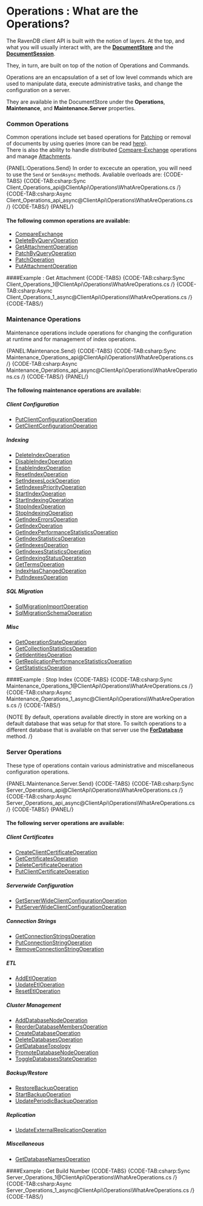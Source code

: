 # Operations : What are the Operations?

The RavenDB client API is built with the notion of layers. At the top, and what you will usually interact with, are the **[DocumentStore](../../client-api/what-is-a-document-store)** and the **[DocumentSession](../../client-api/session/what-is-a-session-and-how-does-it-work)**.

They, in turn, are built on top of the notion of Operations and Commands.

Operations are an encapsulation of a set of low level commands which are used to manipulate data, execute administrative tasks, and change the configuration on a server.  

They are available in the DocumentStore under the **Operations**, **Maintenance**, and **Maintenance.Server** properties.

### Common Operations
Common operations include set based operations for [Patching](../../client-api/operations/patch/set-based-patch-operation) or removal of documents by using queries (more can be read [here](../../client-api/operations/delete-by-query-operation)).  
There is also the ability to handle distributed [Compare-Exchange](../../client-api/operations/compare-exchange) operations and manage [Attachments](../../client-api/operations/get-attachment-operation).

{PANEL:Operations.Send}
In order to excecute an operation, you will need to use the `Send` or `SendAsync` methods. Avaliable overloads are:
{CODE-TABS}
{CODE-TAB:csharp:Sync Client_Operations_api@ClientApi\Operations\WhatAreOperations.cs /}
{CODE-TAB:csharp:Async Client_Operations_api_async@ClientApi\Operations\WhatAreOperations.cs /}
{CODE-TABS/}
{PANEL/}

#### The following common operations are available:
* [CompareExchange](../../client-api/operations/compare-exchange)   
* [DeleteByQueryOperation](../../client-api/operations/delete-by-query-operation)   
* [GetAttachmentOperation](../../client-api/operations/get-attachment-operation)   
* [PatchByQueryOperation](../../client-api/operations/patch/patch-by-query-operation)   
* [PatchOperation](../../client-api/operations/patch/patch-operation.markdown)   
* [PutAttachmentOperation](../../client-api/operations/put-attachment-operation)


####Example : Get Attachment
{CODE-TABS}
{CODE-TAB:csharp:Sync Client_Operations_1@ClientApi\Operations\WhatAreOperations.cs /}
{CODE-TAB:csharp:Async Client_Operations_1_async@ClientApi\Operations\WhatAreOperations.cs /}
{CODE-TABS/}

### Maintenance Operations
Maintenance operations include operations for changing the configuration at runtime and for management of index operations.

{PANEL:Maintenance.Send}
{CODE-TABS}
{CODE-TAB:csharp:Sync Maintenance_Operations_api@ClientApi\Operations\WhatAreOperations.cs /}
{CODE-TAB:csharp:Async Maintenance_Operations_api_async@ClientApi\Operations\WhatAreOperations.cs /}
{CODE-TABS/}
{PANEL/}

#### The following maintenance operations are available:

##### Client Configuration
* [PutClientConfigurationOperation](../../client-api/operations/maintenance/put-client-configuration-operation)   
* [GetClientConfigurationOperation](../../client-api/operations/maintenance/get-client-configuration-operation)   

##### Indexing
* [DeleteIndexOperation](../../client-api/operations/maintenance/delete-index-operation)   
* [DisableIndexOperation](../../client-api/operations/maintenance/disable-index-operation)   
* [EnableIndexOperation](../../client-api/operations/maintenance/enable-index-operation)   
* [ResetIndexOperation](../../client-api/operations/maintenance/reset-index-operation)   
* [SetIndexesLockOperation](../../client-api/operations/maintenance/set-indexes-lock-operation)   
* [SetIndexesPriorityOperation](../../client-api/operations/maintenance/set-indexes-priority-operation)   
* [StartIndexOperation](../../client-api/operations/maintenance/start-index-operation)   
* [StartIndexingOperation](../../client-api/operations/maintenance/start-indexing-operation)   
* [StopIndexOperation](../../client-api/operations/maintenance/stop-index-operation)   
* [StopIndexingOperation](../../client-api/operations/maintenance/stop-indexing-operation)   
* [GetIndexErrorsOperation](../../client-api/operations/maintenance/get-index-errors-operation)   
* [GetIndexOperation](../../client-api/operations/maintenance/get-index-operation)   
* [GetIndexPerformanceStatisticsOperation](../../client-api/operations/maintenance/get-index-performance-statistics-operation)   
* [GetIndexStatisticsOperation](../../client-api/operations/maintenance/get-index-statistics-operation)   
* [GetIndexesOperation](../../client-api/operations/maintenance/get-indexes-operation)   
* [GetIndexesStatisticsOperation](../../client-api/operations/maintenance/get-indexes-statistics-operation)   
* [GetIndexingStatusOperation](../../client-api/operations/maintenance/get-indexing-status-operation)   
* [GetTermsOperation](../../client-api/operations/maintenance/get-terms-operation)   
* [IndexHasChangedOperation](../../client-api/operations/maintenance/index-has-changed-operation)   
* [PutIndexesOperation](../../client-api/operations/maintenance/put-indexes-operation)   

##### SQL Migration
* [SqlMigrationImportOperation](../../client-api/operations/maintenance/sql-migration-import-operation)   
* [SqlMigrationSchemaOperation](../../client-api/operations/maintenance/sql-migration-schema-operation)   

##### Misc
* [GetOperationStateOperation](../../client-api/operations/maintenance/get-operation-state-operation)   
* [GetCollectionStatisticsOperation](../../client-api/operations/maintenance/get-collection-statistics-operation)   
* [GetIdentitiesOperation](../../client-api/operations/maintenance/get-identities-operation)   
* [GetReplicationPerformanceStatisticsOperation](../../client-api/operations/maintenance/get-replication-performance-statistics-operation)   
* [GetStatisticsOperation](../../client-api/operations/maintenance/get-statistics-operation)      


####Example : Stop Index
{CODE-TABS}
{CODE-TAB:csharp:Sync Maintenance_Operations_1@ClientApi\Operations\WhatAreOperations.cs /}
{CODE-TAB:csharp:Async Maintenance_Operations_1_async@ClientApi\Operations\WhatAreOperations.cs /}
{CODE-TABS/}

{NOTE By default, operations available directly in store are working on a default database that was setup for that store. To switch operations to a different database that is available on that server use the **[ForDatabase](../../client-api/operations/how-to/switch-operations-to-a-different-database)** method. /}

### Server Operations
These type of operations contain various administrative and miscellaneous configuration operations.

{PANEL:Maintenance.Server.Send}
{CODE-TABS}
{CODE-TAB:csharp:Sync Server_Operations_api@ClientApi\Operations\WhatAreOperations.cs /}
{CODE-TAB:csharp:Async Server_Operations_api_async@ClientApi\Operations\WhatAreOperations.cs /}
{CODE-TABS/}
{PANEL/}

#### The following server operations are available:

##### Client Certificates
* [CreateClientCertificateOperation](../../client-api/operations/server/create-client-certificate-operation)   
* [GetCertificatesOperation](../../client-api/operations/server/get-certificates-operation)   
* [DeleteCertificateOperation](../../client-api/operations/server/delete-certificate-operation)   
* [PutClientCertificateOperation](../../client-api/operations/server/put-client-certificate-operation)   

##### Serverwide Configuration
* [GetServerWideClientConfigurationOperation](../../client-api/operations/server/get-serverwide-client-configuration-operation)   
* [PutServerWideClientConfigurationOperation](../../client-api/operations/server/put-serverwide-client-configuration-operation)   

##### Connection Strings
* [GetConnectionStringsOperation](../../client-api/operations/server/get-connection-strings-operation)   
* [PutConnectionStringOperation](../../client-api/operations/server/put-connection-strings-operation)   
* [RemoveConnectionStringOperation](../../client-api/operations/server/remove-connection-strings-operation)   

##### ETL
* [AddEtlOperation](../../client-api/operations/server/add-etl-operation)   
* [UpdateEtlOperation](../../client-api/operations/server/update-etl-operation)   
* [ResetEtlOperation](../../client-api/operations/server/reset-etl-operation)   

##### Cluster Management
* [AddDatabaseNodeOperation](../../client-api/operations/server/add-database-node-operation)   
* [ReorderDatabaseMembersOperation](../../client-api/operations/server/reorder-database-members-operation)   
* [CreateDatabaseOperation](../../client-api/operations/server/create-database-operation)   
* [DeleteDatabasesOperation](../../client-api/operations/server/delete-database-operation)   
* [GetDatabaseTopology](../../client-api/operations/server/get-database-topology-operation)   
* [PromoteDatabaseNodeOperation](../../client-api/operations/server/promote-database-node-operation)   
* [ToggleDatabasesStateOperation](../../client-api/operations/server/toggle-databases-state-operation)   

##### Backup/Restore
* [RestoreBackupOperation](../../client-api/operations/server/restore-backup-operation)   
* [StartBackupOperation](../../client-api/operations/server/start-backup-operation)   
* [UpdatePeriodicBackupOperation](../../client-api/operations/server/update-periodic-backup-operation)   

##### Replication
* [UpdateExternalReplicationOperation](../../client-api/operations/server/update-external-replication-operation)   

##### Miscellaneous
* [GetDatabaseNamesOperation](../../client-api/operations/server/get-database-names-operation)   

####Example : Get Build Number
{CODE-TABS}
{CODE-TAB:csharp:Sync Server_Operations_1@ClientApi\Operations\WhatAreOperations.cs /}
{CODE-TAB:csharp:Async Server_Operations_1_async@ClientApi\Operations\WhatAreOperations.cs /}
{CODE-TABS/}
